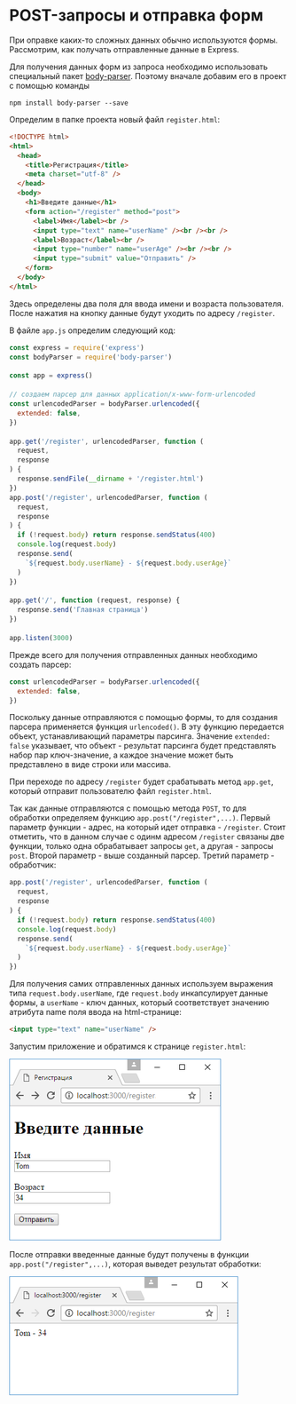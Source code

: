 # POST-запросы и отправка форм

При оправке каких-то сложных данных обычно используются формы. Рассмотрим, как получать отправленные данные в Express.

Для получения данных форм из запроса необходимо использовать специальный пакет [body-parser](https://www.npmjs.com/package/body-parser). Поэтому вначале добавим его в проект с помощью команды

```
npm install body-parser --save
```

Определим в папке проекта новый файл `register.html`:

```html
<!DOCTYPE html>
<html>
  <head>
    <title>Регистрация</title>
    <meta charset="utf-8" />
  </head>
  <body>
    <h1>Введите данные</h1>
    <form action="/register" method="post">
      <label>Имя</label><br />
      <input type="text" name="userName" /><br /><br />
      <label>Возраст</label><br />
      <input type="number" name="userAge" /><br /><br />
      <input type="submit" value="Отправить" />
    </form>
  </body>
</html>
```

Здесь определены два поля для ввода имени и возраста пользователя. После нажатия на кнопку данные будут уходить по адресу `/register`.

В файле `app.js` определим следующий код:

```js
const express = require('express')
const bodyParser = require('body-parser')

const app = express()

// создаем парсер для данных application/x-www-form-urlencoded
const urlencodedParser = bodyParser.urlencoded({
  extended: false,
})

app.get('/register', urlencodedParser, function (
  request,
  response
) {
  response.sendFile(__dirname + '/register.html')
})
app.post('/register', urlencodedParser, function (
  request,
  response
) {
  if (!request.body) return response.sendStatus(400)
  console.log(request.body)
  response.send(
    `${request.body.userName} - ${request.body.userAge}`
  )
})

app.get('/', function (request, response) {
  response.send('Главная страница')
})

app.listen(3000)
```

Прежде всего для получения отправленных данных необходимо создать парсер:

```js
const urlencodedParser = bodyParser.urlencoded({
  extended: false,
})
```

Поскольку данные отправляются с помощью формы, то для создания парсера применяется функция `urlencoded()`. В эту функцию передается объект, устанавливающий параметры парсинга. Значение `extended: false` указывает, что объект - результат парсинга будет представлять набор пар ключ-значение, а каждое значение может быть представлено в виде строки или массива.

При переходе по адресу `/register` будет срабатывать метод `app.get`, который отправит пользователю файл `register.html`.

Так как данные отправляются с помощью метода `POST`, то для обработки определяем функцию `app.post("/register",...)`. Первый параметр функции - адрес, на который идет отправка - `/register`. Стоит отметить, что в данном случае с одинм адресом `/register` связаны две функции, только одна обрабатывает запросы `get`, а другая - запросы `post`. Второй параметр - выше созданный парсер. Третий параметр - обработчик:

```js
app.post('/register', urlencodedParser, function (
  request,
  response
) {
  if (!request.body) return response.sendStatus(400)
  console.log(request.body)
  response.send(
    `${request.body.userName} - ${request.body.userAge}`
  )
})
```

Для получения самих отправленных данных используем выражения типа `request.body.userName`, где `request.body` инкапсулирует данные формы, а `userName` - ключ данных, который соответствует значению атрибута name поля ввода на html-странице:

```html
<input type="text" name="userName" />
```

Запустим приложение и обратимся к странице `register.html`:

![4.20.png](4.20.png)

После отправки введенные данные будут получены в функции `app.post("/register",...)`, которая выведет результат обработки:

![4.21.png](4.21.png)
